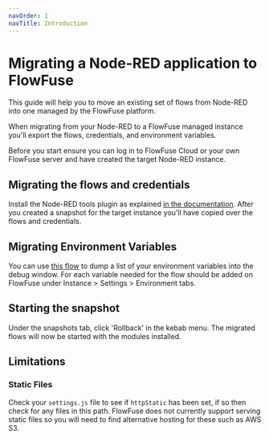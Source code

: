 ```yaml
---
navOrder: 1
navTitle: Introduction
---
```


# Migrating a Node-RED application to FlowFuse 

This guide will help you to move an existing set of flows from Node-RED into 
one managed by the FlowFuse platform.

When migrating from your Node-RED to a FlowFuse managed instance you'll export
the flows, credentials, and environment variables.

Before you start ensure you can log in to FlowFuse Cloud or your own FlowFuse
server and have created the target Node-RED instance.

## Migrating the flows and credentials

Install the Node-RED tools plugin as explained
[in the documentation](./node-red-tools.md). After you created a snapshot for
the target instance you'll have copied over the flows and credentials.

## Migrating Environment Variables

You can use [this flow](https://flows.nodered.org/flow/8ebfe9ae218aa5105e7da13db14ac272)
to dump a list of your environment variables into the debug window. For each
variable needed for the flow should be added on FlowFuse under 
Instance > Settings > Environment tabs.

## Starting the snapshot

Under the snapshots tab, click 'Rollback' in the kebab menu. The migrated flows
will now be started with the modules installed.

## Limitations

### Static Files

Check your `settings.js` file to see if `httpStatic` has been set, if so then
check for any files in this path. FlowFuse does not currently support serving
static files so you will need to find alternative hosting for these such as AWS S3.

